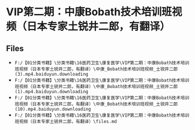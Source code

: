# VIP第二期：中康Bobath技术培训班视频（日本专家土锐井二郎，有翻译）

## Files

- `F:/【01分类书籍】\分类书籍\16医药卫生\康复医学\VIP第二期：中康Bobath技术培训班视频（日本专家土锐井二郎，有翻译）\中康_Bobath技术培训班视频_土锐井二郎 (3).mp4.baiduyun.downloading`
- `F:/【01分类书籍】\分类书籍\16医药卫生\康复医学\VIP第二期：中康Bobath技术培训班视频（日本专家土锐井二郎，有翻译）\中康_Bobath技术培训班视频_土锐井二郎(1).mp4.baiduyun.downloading`
- `F:/【01分类书籍】\分类书籍\16医药卫生\康复医学\VIP第二期：中康Bobath技术培训班视频（日本专家土锐井二郎，有翻译）\中康_Bobath技术培训班视频_土锐井二郎(10).mp4.baiduyun.downloading`
- `F:/【01分类书籍】\分类书籍\16医药卫生\康复医学\VIP第二期：中康Bobath技术培训班视频（日本专家土锐井二郎，有翻译）\files.md`
